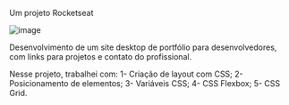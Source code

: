 Um projeto Rocketseat

![image](https://github.com/user-attachments/assets/84b348c6-8855-4a4c-9b47-f8613814f136)

Desenvolvimento de um site desktop de portfólio para desenvolvedores, com links para projetos e contato do profissional.

Nesse projeto, trabalhei com:
1- Criação de layout com CSS;
2- Posicionamento de elementos;
3- Variáveis CSS;
4- CSS Flexbox;
5- CSS Grid.
